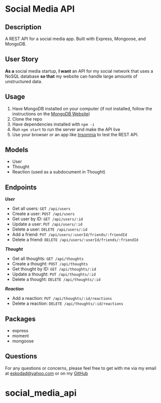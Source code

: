 # Social Media API

## Description

A REST API for a social media app. Built with Express, Mongoose, and MongoDB.

## User Story

**As a** social media startup, **I want** an API for my social network that uses a NoSQL database **so that** my website can handle large amounts of unstructured data.

## Usage

1. Have MongoDB installed on your computer (if not installed, follow the instructions on the [MongoDB Website](https://docs.mongodb.com/manual/installation/))
2. Clone the repo
3. Have dependencies installed with `npm -i`
4. Run `npm start` to run the server and make the API live
5. Use your browser or an app like [Insomnia](https://insomnia.rest/) to test the REST API.

## Models

- User
- Thought
- Reaction (used as a subdocument in Thought)

## Endpoints

***User***

- Get all users:        `GET /api/users`
- Create a user:        `POST /api/users`
- Get user by ID:       `GET /api/users/:id`
- Update a user:        `PUT /api/users/:id`
- Delete a user:        `DELETE /api/users/:id`
- Add a friend:         `PUT /api/users/:userId/friends/:friendId`
- Delete a friend:      `DELETE /api/users/:userId/friends/:friendId`

***Thought***

- Get all thoughts:     `GET /api/thoughts`
- Create a thought:     `POST /api/thoughts`
- Get thought by ID:    `GET /api/thoughts/:id`
- Update a thought:     `PUT /api/thoughts/:id`
- Delete a thought:     `DELETE /api/thoughts/:id`

***Reaction***

- Add a reaction:       `PUT /api/thoughts/:id/reactions`
- Delete a reaction:    `DELETE /api/thoughts/:id/reactions`

## Packages

- express
- moment
- mongoose

## Questions

For any questions or concerns, please feel free to get with me via my email at [eskodad@yahoo.com](eskodad@yahoo.com) or on my [GitHub](https://www.github.com/Eskodad)
# social_media_api
